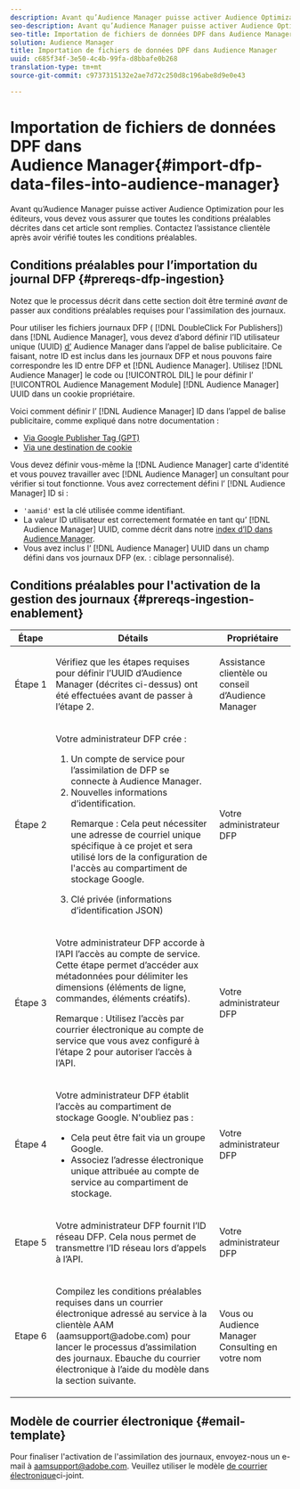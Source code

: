 ```yaml
---
description: Avant qu’Audience Manager puisse activer Audience Optimization pour les éditeurs, vous devez vous assurer que toutes les conditions préalables décrites dans cet article sont remplies. Contactez l’assistance clientèle après avoir vérifié toutes les conditions préalables.
seo-description: Avant qu’Audience Manager puisse activer Audience Optimization pour les éditeurs, vous devez vous assurer que toutes les conditions préalables décrites dans cet article sont remplies. Contactez l’assistance clientèle après avoir vérifié toutes les conditions préalables.
seo-title: Importation de fichiers de données DPF dans Audience Manager
solution: Audience Manager
title: Importation de fichiers de données DPF dans Audience Manager
uuid: c685f34f-3e50-4c4b-99fa-d8bbafe0b268
translation-type: tm+mt
source-git-commit: c9737315132e2ae7d72c250d8c196abe8d9e0e43

---
```



# Importation de fichiers de données DPF dans Audience Manager{#import-dfp-data-files-into-audience-manager}

Avant qu’Audience Manager puisse activer Audience Optimization pour les éditeurs, vous devez vous assurer que toutes les conditions préalables décrites dans cet article sont remplies. Contactez l’assistance clientèle après avoir vérifié toutes les conditions préalables.

## Conditions préalables pour l’importation du journal DFP {#prereqs-dfp-ingestion}

Notez que le processus décrit dans cette section doit être terminé *avant* de passer aux conditions préalables requises pour l'assimilation des journaux.

Pour utiliser les fichiers journaux DFP ( [!DNL DoubleClick For Publishers]) dans [!DNL Audience Manager], vous devez d’abord définir l’ID utilisateur unique (UUID) [d’](../../../reference/ids-in-aam.md) Audience Manager dans l’appel de balise publicitaire. Ce faisant, notre ID est inclus dans les journaux DFP et nous pouvons faire correspondre les ID entre DFP et [!DNL Audience Manager]. Utilisez [!DNL Audience Manager] le code ou [!UICONTROL DIL] le pour définir l’ [!UICONTROL Audience Management Module] [!DNL Audience Manager] UUID dans un cookie propriétaire.

Voici comment définir l’ [!DNL Audience Manager] ID dans l’appel de balise publicitaire, comme expliqué dans notre documentation :

* [Via Google Publisher Tag (GPT)](../../../integration/gpt-aam-destination/gpt-aam-create-destination.md)
* [Via une destination de cookie](../../../integration/gpt-aam-destination/gpt-aam-modify-api.md)

Vous devez définir vous-même la [!DNL Audience Manager] carte d'identité et vous pouvez travailler avec [!DNL Audience Manager] un consultant pour vérifier si tout fonctionne. Vous avez correctement défini l’ [!DNL Audience Manager] ID si :

* `'aamid'` est la clé utilisée comme identifiant.
* La valeur ID utilisateur est correctement formatée en tant qu’ [!DNL Audience Manager] UUID, comme décrit dans notre [index d’ID dans Audience Manager](../../../reference/ids-in-aam.md).
* Vous avez inclus l’ [!DNL Audience Manager] UUID dans un champ défini dans vos journaux DFP (ex. : ciblage personnalisé).

## Conditions préalables pour l'activation de la gestion des journaux {#prereqs-ingestion-enablement}

<table id="table_C980A9F9B0FB4157B4908A64768B1571"> 
 <thead> 
  <tr> 
   <th colname="col1" class="entry"> Étape </th> 
   <th colname="col2" class="entry"> Détails </th> 
   <th colname="col3" class="entry"> Propriétaire </th> 
  </tr> 
 </thead>
 <tbody> 
  <tr> 
   <td colname="col1"> <p>Étape 1 </p> </td> 
   <td colname="col2"> <p>Vérifiez que les étapes requises pour définir l’UUID d’Audience Manager <span class="keyword"></span> (décrites ci-dessus) ont été effectuées avant de passer à l’étape 2. </p> </td> 
   <td colname="col3"> <p><span class="keyword"> Assistance clientèle ou conseil d’Audience Manager</span> </p> </td> 
  </tr> 
  <tr> 
   <td colname="col1"> <p>Étape 2 </p> </td> 
   <td colname="col2"> <p>Votre administrateur DFP crée : </p> <p> 
     <ol id="ol_FCFA9B11CFF948A488DF9CB298FC04C4"> 
      <li id="li_BC946EDCC3324578AEB64EDDA55B5ACA">Un compte de service pour l’assimilation de DFP se connecte à <span class="keyword"> Audience Manager</span>. </li> 
      <li id="li_6B2FC7D73A3246419E55C004E17ACA25">Nouvelles informations d’identification. <p>Remarque :  Cela peut nécessiter une adresse de courriel unique spécifique à ce projet et sera utilisé lors de la configuration de l'accès au compartiment de stockage Google. </p> </li> 
      <li id="li_95444B9FD1B34659A9634814B262A681">Clé privée (informations d’identification JSON) </li> 
     </ol> </p> </td> 
   <td colname="col3"> <p>Votre administrateur DFP </p> </td> 
  </tr> 
  <tr> 
   <td colname="col1"> <p>Étape 3 </p> </td> 
   <td colname="col2"> <p>Votre administrateur DFP accorde à l’API l’accès au compte de service. Cette étape permet d’accéder aux métadonnées pour délimiter les dimensions (éléments de ligne, commandes, éléments créatifs). <p>Remarque :  Utilisez l’accès par courrier électronique au compte de service que vous avez configuré à l’étape 2 pour autoriser l’accès à l’API. </p> </p> </td> 
   <td colname="col3"> <p>Votre administrateur DFP </p> </td> 
  </tr> 
  <tr> 
   <td colname="col1"> <p>Étape 4 </p> </td> 
   <td colname="col2"> <p>Votre administrateur DFP établit l’accès au compartiment de stockage Google. N'oubliez pas : </p> <p> 
     <ul id="ul_3E8DCC73454243D998BD9024D0966A4E"> 
      <li id="li_3691DBD28006412288458175F75873C6">Cela peut être fait via un groupe Google. </li> 
      <li id="li_4774806B263245CEAAAB89BD2AA7F23F">Associez l’adresse électronique unique attribuée au compte de service au compartiment de stockage. </li> 
     </ul> </p> </td> 
   <td colname="col3"> <p>Votre administrateur DFP </p> </td> 
  </tr> 
  <tr> 
   <td colname="col1"> <p>Etape 5 </p> </td> 
   <td colname="col2"> <p>Votre administrateur DFP fournit l’ID réseau DFP. Cela nous permet de transmettre l’ID réseau lors d’appels à l’API. </p> </td> 
   <td colname="col3"> <p>Votre administrateur DFP </p> </td> 
  </tr> 
  <tr> 
   <td colname="col1"> <p>Etape 6 </p> </td> 
   <td colname="col2"> <p>Compilez les conditions préalables requises dans un courrier électronique adressé au service à la clientèle AAM (aamsupport@adobe.com) pour lancer le processus d’assimilation des journaux. Ebauche du courrier électronique à l’aide du modèle dans la section suivante. </p> </td> 
   <td colname="col3"> <p>Vous ou <span class="keyword"> Audience Manager</span> Consulting en votre nom </p> </td> 
  </tr> 
 </tbody> 
</table>

## Modèle de courrier électronique {#email-template}

Pour finaliser l'activation de l'assimilation des journaux, envoyez-nous un e-mail à aamsupport@adobe.com. Veuillez utiliser le modèle [de courrier électronique](assets/enable_dfp_ingestion.txt)ci-joint.
